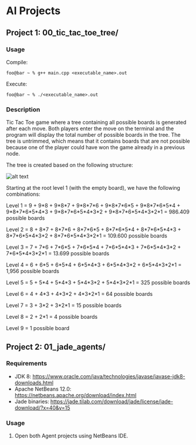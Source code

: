 # AI Projects

## Project 1: 00_tic_tac_toe_tree/

### Usage
Compile:
```console
foo@bar ~ % g++ main.cpp <executable_name>.out
```
Execute:
```console
foo@bar ~ % ./<executable_name>.out
```
### Description

Tic Tac Toe game where a tree containing all possible boards is generated after each move. Both players enter the move on the terminal and the program will display the total number of possible boards in the tree. The tree is untrimmed, which means that it contains boards that are not possible because one of the player could have won the game already in a previous node.

The tree is created based on the following structure:

![alt text](https://external-content.duckduckgo.com/iu/?u=https%3A%2F%2F1.bp.blogspot.com%2F-LsJinVrVFz8%2FWHoAy4WBz_I%2FAAAAAAAA6qY%2FoKyq9vlydMAH27zxhIlMxMfHCf5B0n8tQCLcB%2Fs1600%2FOXO-search-tree.jpg&f=1&nofb=1)

Starting at the root level 1 (with the empty board), we have the following combinations:

Level 1 = 9 + 9\*8 + 9\*8\*7 + 9\*8\*7\*6 + 9\*8\*7\*6\*5 + 9\*8\*7\*6\*5\*4 + 9\*8\*7\*6\*5\*4\*3 + 9\*8\*7\*6\*5\*4\*3\*2 + 9\*8\*7\*6\*5\*4\*3\*2\*1 = 986.409 possible boards

Level 2 = 8 + 8\*7 + 8\*7\*6 + 8\*7\*6\*5 + 8\*7\*6\*5\*4 + 8\*7\*6\*5\*4\*3 + 8\*7\*6\*5\*4\*3\*2 + 8\*7\*6\*5\*4\*3\*2\*1 = 109.600 possible boards

Level 3 = 7 + 7\*6 + 7\*6\*5 + 7\*6\*5\*4 + 7\*6\*5\*4\*3 + 7\*6\*5\*4\*3\*2 + 7\*6\*5\*4\*3\*2\*1 = 13.699 possible boards

Level 4 = 6 + 6\*5 + 6\*5\*4 + 6\*5\*4\*3 + 6\*5\*4\*3\*2 + 6\*5\*4\*3\*2\*1 = 1,956 possible boards

Level 5 = 5 + 5\*4 + 5\*4\*3 + 5\*4\*3\*2 + 5\*4\*3\*2\*1 = 325 possible boards

Level 6 = 4 + 4\*3 + 4\*3\*2 + 4\*3\*2\*1 = 64 possible boards

Level 7 = 3 + 3\*2 + 3\*2\*1 = 15 possible boards

Level 8 = 2 + 2\*1 = 4 possible boards

Level 9 = 1 possible board

## Project 2: 01_jade_agents/

### Requirements
- JDK 8: https://www.oracle.com/java/technologies/javase/javase-jdk8-downloads.html
- Apache NetBeans 12.0: https://netbeans.apache.org/download/index.html
- Jade binaries: https://jade.tilab.com/download/jade/license/jade-download/?x=40&y=15

### Usage
1. Open both Agent projects using NetBeans IDE.
